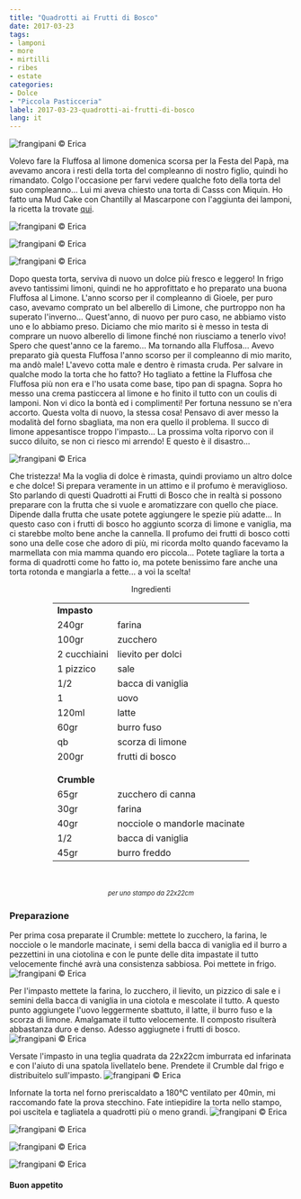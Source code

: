 ```yaml
---
title: "Quadrotti ai Frutti di Bosco"
date: 2017-03-23
tags:
- lamponi
- more
- mirtilli
- ribes
- estate
categories:
- Dolce
- "Piccola Pasticceria"
label: 2017-03-23-quadrotti-ai-frutti-di-bosco
lang: it
---
```

![](header.jpg "frangipani © Erica")

Volevo fare la Fluffosa al limone domenica scorsa per la Festa del Papà, ma avevamo ancora i resti della torta del compleanno di nostro figlio, quindi ho rimandato. Colgo l'occasione per farvi vedere qualche foto della torta del suo compleanno... Lui mi aveva chiesto una torta di Casss con Miquin. Ho fatto una Mud Cake con Chantilly al Mascarpone con l'aggiunta dei lamponi, la ricetta la trovate <a href="http://frangipani.raiano.ch/2016-10-30-mudcake-con-chantilly-al-mascarpone/" target="_blank">qui</a>.

![](tortacars1.jpg "frangipani © Erica")

![](tortacars2.jpg "frangipani © Erica")

![](tortacarstaglio.jpg "frangipani © Erica")

Dopo questa torta, serviva di nuovo un dolce più fresco e leggero! In frigo avevo tantissimi limoni, quindi ne ho approfittato e ho preparato una buona Fluffosa al Limone. L'anno scorso per il compleanno di Gioele, per puro caso, avevamo comprato un bel alberello di Limone, che purtroppo non ha superato l'inverno... Quest'anno, di nuovo per puro caso, ne abbiamo visto uno e lo abbiamo preso. Diciamo che mio marito si è messo in testa di comprare un nuovo alberello di limone finché non riusciamo a tenerlo vivo! Spero che quest'anno ce la faremo... Ma tornando alla Fluffosa... Avevo preparato già questa Fluffosa l'anno scorso per il compleanno di mio marito, ma andò male! L'avevo cotta male e dentro è rimasta cruda. Per salvare in qualche modo la torta che ho fatto? Ho tagliato a fettine la Fluffosa che Fluffosa più non era e l'ho usata come base, tipo pan di spagna. Sopra ho messo una crema pasticcera al limone e ho finito il tutto con un coulis di lamponi. Non vi dico la bontà ed i complimenti! Per fortuna nessuno se n'era accorto. Questa volta di nuovo, la stessa cosa! Pensavo di aver messo la modalità del forno sbagliata, ma non era quello il problema. Il succo di limone appesantisce troppo l'impasto... La prossima volta riporvo con il succo diluito, se non ci riesco mi arrendo! E questo è il disastro...

![](disastrofluffosa.jpg "frangipani © Erica")

Che tristezza! Ma la voglia di dolce è rimasta, quindi proviamo un altro dolce e che dolce! Si prepara veramente in un attimo e il profumo è meraviglioso. Sto parlando di questi Quadrotti ai Frutti di Bosco che in realtà si possono preparare con la frutta che si vuole e aromatizzare con quello che piace. Dipende dalla frutta che usate potete aggiungere le spezie più adatte... In questo caso con i frutti di bosco ho aggiunto scorza di limone e vaniglia, ma ci starebbe molto bene anche la cannella. Il profumo dei frutti di bosco cotti sono una delle cose che adoro di più, mi ricorda molto quando facevamo la marmellata con mia mamma quando ero piccola... Potete tagliare la torta a forma di quadrotti come ho fatto io, ma potete benissimo fare anche una torta rotonda e mangiarla a fette... a voi la scelta!

<div id="wrapper" style="text-align: center">
  <div id="yourdiv" style="display: inline-block;">
    <div class="ingredients">
      <div class="ingredients-title">Ingredienti</div>
      <table>
        <tbody>
          <tr>          
            <td colspan="2"><b>Impasto</b></td>
          </tr>      
          <tr>
            <td>240gr</td>
            <td>farina</td>
          </tr>
          <tr>
            <td>100gr</td>
            <td>zucchero</td>
          </tr>
          <tr>
            <td>2 cucchiaini</td>
            <td>lievito per dolci</td>
          </tr>
          <tr>
            <td>1 pizzico</td>
            <td>sale</td>
          </tr>
          <tr>
            <td>1/2</td>
            <td>bacca di vaniglia</td>
          </tr>
          <tr>
            <td>1</td>
            <td>uovo</td>
          </tr>
          <tr>
            <td>120ml</td>
            <td>latte</td>
          </tr>
          <tr>
            <td>60gr</td>
            <td>burro fuso</td>
          </tr>
          <tr>
            <td>qb</td>
            <td>scorza di limone</td>
          </tr>
          <tr>
            <td>200gr</td>
            <td>frutti di bosco</td>
          </tr>
          <tr style="height: 15px;"></tr>
          <tr>          
            <td colspan="2"><b>Crumble</b></td>
          </tr>      
          <tr>
            <td>65gr</td>
            <td>zucchero di canna</td>
          </tr>
          <tr>
            <td>30gr</td>
            <td>farina</td>
          </tr>
          <tr>
            <td>40gr</td>
            <td>nocciole o mandorle macinate</td>
          </tr>
          <tr>
            <td>1/2</td>
            <td>bacca di vaniglia</td>
          </tr>
          <tr>
            <td>45gr</td>
            <td>burro freddo</td>
          </tr>
        </tbody>
      </table>
      <br></br>
      <i class="pull-right" style="font-size: 80%;">per uno stampo da 22x22cm</i>
    </div>
  </div>
</div>


<h3>
  <font color="grey">
    <i class="fa-solid fa-gears"></i>
  </font> Preparazione
</h3>

Per prima cosa preparate il Crumble: mettete lo zucchero, la farina, le nocciole o le mandorle macinate, i semi della bacca di vaniglia ed il burro a pezzettini in una ciotolina e con le punte delle dita impastate il tutto velocemente finché avrà una consistenza sabbiosa. Poi mettete in frigo.
![](crumble.jpg "frangipani © Erica")

Per l'impasto mettete la farina, lo zucchero, il lievito, un pizzico di sale e i semini della bacca di vaniglia in una ciotola e mescolate il tutto. A questo punto aggiungete l'uovo leggermente sbattuto, il latte, il burro fuso e la scorza di limone. Amalgamate il tutto velocemente. Il composto risulterà abbastanza duro e denso. Adesso aggiugnete i frutti di bosco.
![](impasto.jpg "frangipani © Erica")

Versate l'impasto in una teglia quadrata da 22x22cm imburrata ed infarinata e con l'aiuto di una spatola livellatelo bene. Prendete il Crumble dal frigo e distribuitelo sull'impasto.
![](teglia.jpg "frangipani © Erica")

Infornate la torta nel forno preriscaldato a 180°C ventilato per 40min, mi raccomando fate la prova stecchino. Fate intiepidire la torta nello stampo, poi uscitela e tagliatela a quadrotti più o meno grandi.
![](risultato1.jpg "frangipani © Erica")

![](risultato2.jpg "frangipani © Erica")

![](risultato3.jpg "frangipani © Erica")

![](risultato4.jpg "frangipani © Erica")


<h4>Buon appetito
  <font color="red">
    <i class="fa-regular fa-face-smile"></i>
  </font>
</h4>